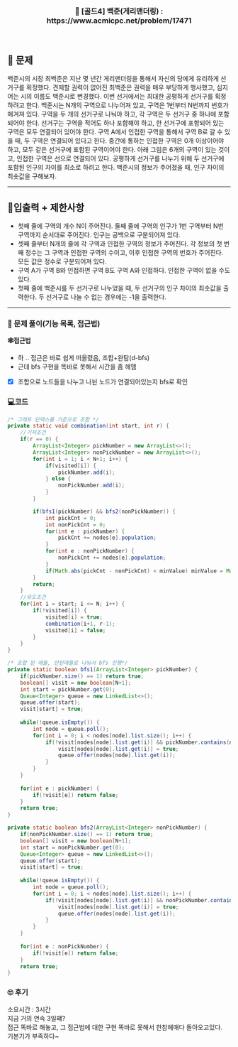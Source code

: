 <h3 align="center"> 
    📢  [골드4] 백준(게리맨더링) : https://www.acmicpc.net/problem/17471
</h3>

<br>

## 🚀 문제

백준시의 시장 최백준은 지난 몇 년간 게리맨더링을 통해서 자신의 당에게 유리하게 선거구를 획정했다. 견제할 권력이 없어진 최백준은 권력을 매우 부당하게 행사했고, 심지어는 시의 이름도 백준시로 변경했다. 이번 선거에서는 최대한 공평하게 선거구를 획정하려고 한다.
백준시는 N개의 구역으로 나누어져 있고, 구역은 1번부터 N번까지 번호가 매겨져 있다. 구역을 두 개의 선거구로 나눠야 하고, 각 구역은 두 선거구 중 하나에 포함되어야 한다. 선거구는 구역을 적어도 하나 포함해야 하고, 한 선거구에 포함되어 있는 구역은 모두 연결되어 있어야 한다. 구역 A에서 인접한 구역을 통해서 구역 B로 갈 수 있을 때, 두 구역은 연결되어 있다고 한다. 중간에 통하는 인접한 구역은 0개 이상이어야 하고, 모두 같은 선거구에 포함된 구역이어야 한다.
아래 그림은 6개의 구역이 있는 것이고, 인접한 구역은 선으로 연결되어 있다.
공평하게 선거구를 나누기 위해 두 선거구에 포함된 인구의 차이를 최소로 하려고 한다. 백준시의 정보가 주어졌을 때, 인구 차이의 최솟값을 구해보자.

---

## 🚦입출력 + 제한사항

- 첫째 줄에 구역의 개수 N이 주어진다. 둘째 줄에 구역의 인구가 1번 구역부터 N번 구역까지 순서대로 주어진다. 인구는 공백으로 구분되어져 있다.
- 셋째 줄부터 N개의 줄에 각 구역과 인접한 구역의 정보가 주어진다. 각 정보의 첫 번째 정수는 그 구역과 인접한 구역의 수이고, 이후 인접한 구역의 번호가 주어진다. 모든 값은 정수로 구분되어져 있다.
- 구역 A가 구역 B와 인접하면 구역 B도 구역 A와 인접하다. 인접한 구역이 없을 수도 있다.
- 첫째 줄에 백준시를 두 선거구로 나누었을 때, 두 선거구의 인구 차이의 최솟값을 출력한다. 두 선거구로 나눌 수 없는 경우에는 -1을 출력한다.

---

### 📜 문제 풀이(기능 목록, 접근법)
**🕸접근법**
- 하 .. 접근은 바로 쉽게 떠올렸음, 조합+완탐(d-bfs)
- 근데 bfs 구현을 똑바로 못해서 시간을 좀 헤맴

- [x] 조합으로 노드들을 나누고 나뉜 노드가 연결되어있는지 bfs로 확인

### 💻코드

```java
/* 그래프 인덱스를 기준으로 조합 */
private static void combination(int start, int r) {
	//기저조건
	if(r == 0) {
		ArrayList<Integer> pickNumber = new ArrayList<>();
		ArrayList<Integer> nonPickNumber = new ArrayList<>();
		for(int i = 1; i < N+1; i++) {
			if(visited[i]) {
				pickNumber.add(i);
			} else {
				nonPickNumber.add(i);
			}
		}

		if(bfs1(pickNumber) && bfs2(nonPickNumber)) {
			int pickCnt = 0;
			int nonPickCnt = 0;
			for(int e : pickNumber) {
				pickCnt += nodes[e].population;
			}
			for(int e : nonPickNumber) {
				nonPickCnt += nodes[e].population;
			}
			if(Math.abs(pickCnt - nonPickCnt) < minValue) minValue = Math.abs(pickCnt - nonPickCnt);
		}
		return;
	}
	//유도조건
	for(int i = start; i <= N; i++) {
		if(!visited[i]) {
			visited[i] = true;
			combination(i+1, r-1);
			visited[i] = false;
		}
	}
}

/* 조합 된 애들, 안된애들로 나눠서 bfs 진행*/
private static boolean bfs1(ArrayList<Integer> pickNumber) {
	if(pickNumber.size() == 1) return true;
	boolean[] visit = new boolean[N+1];
	int start = pickNumber.get(0);
	Queue<Integer> queue = new LinkedList<>();
	queue.offer(start);
	visit[start] = true;
	
	while(!queue.isEmpty()) {
		int node = queue.poll();
		for(int i = 0; i < nodes[node].list.size(); i++) {
			if(!visit[nodes[node].list.get(i)] && pickNumber.contains(nodes[node].list.get(i))) {
				visit[nodes[node].list.get(i)] = true;
				queue.offer(nodes[node].list.get(i));
			}
		}
	}
	
	for(int e : pickNumber) {
		if(!visit[e]) return false;
	}
	return true;
}

private static boolean bfs2(ArrayList<Integer> nonPickNumber) {
	if(nonPickNumber.size() == 1) return true;
	boolean[] visit = new boolean[N+1];
	int start = nonPickNumber.get(0);
	Queue<Integer> queue = new LinkedList<>();
	queue.offer(start);
	visit[start] = true;
	
	while(!queue.isEmpty()) {
		int node = queue.poll();
		for(int i = 0; i < nodes[node].list.size(); i++) {
			if(!visit[nodes[node].list.get(i)] && nonPickNumber.contains(nodes[node].list.get(i))) {
				visit[nodes[node].list.get(i)] = true;
				queue.offer(nodes[node].list.get(i));
			}
		}
	}
	
	for(int e : nonPickNumber) {
		if(!visit[e]) return false;
	}
	return true;
}
```

### 🙄 후기
소요시간 : 3시간  <br>
지금 거의 연속 3일쨰? <br>
접근 똑바로 해놓고, 그 접근법에 대한 구현 똑바로 못해서 한참헤매다 돌아오고있다. <br>
기본기가 부족하다~